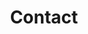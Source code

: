---
layout: contact
title: Contact
description: Nuntu comes with a built-in contact form, that you can use with Formspree service to handle up to 50 submissions per month for free. You could also easily switch to another contact form service if you want.
permalink: /schedule-a-call-with-us/
image: '/images/101.jpg'
---